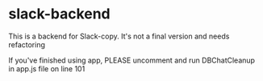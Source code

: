 # slack-backend

This is a backend for Slack-copy. It's not a final version and needs refactoring

If you've finished using app, PLEASE uncomment and run DBChatCleanup in app.js file on line 101

